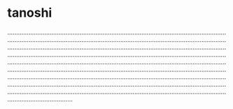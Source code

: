 # tanoshi

.................................................................................................................................................................................................................................................................................................................................................................................................................................................................................................................................................................................................................................................................................................................................................................................................................................................................................................................................................................................................................................................................................................................................................................................................